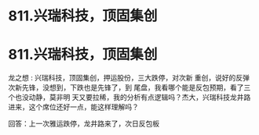 # 811.兴瑞科技，顶固集创

# 811.兴瑞科技，顶固集创

龙之想 : 兴瑞科技，顶固集创，押运股份，三大跌停，对次新 重创，说好的反弹次新先锋，没想到，下跌也是先锋了，到 尾盘，我看哪个能是反包预期，看了三个也没动静，莫非明 天又要拉稀，我的分析有点逻辑吗？杰大，兴瑞科技龙井路 进来，这个席位还好一点，能这样理解吗？

回答：上一次雅运跌停，龙井路来了，次日反包板